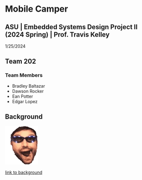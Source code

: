 
# Mobile Camper

## ASU | Embedded Systems Design Project II (2024 Spring) | Prof. Travis Kelley

1/25/2024

## Team 202 


### Team Members

* Bradley Baltazar
* Dawson Rocker
* Ean Potter
* Edgar Lopez

## Background

![image caption](batchest-jhnnycrwsh.gif)

[link to background](/Background.md)


